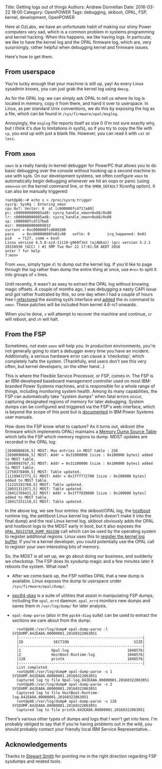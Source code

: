 Title: Getting logs out of things
Authors: Andrew Donnellan
Date: 2016-03-22 18:00
Category: OpenPOWER
Tags: debugging, skiboot, OPAL, FSP, kernel, development, OpenPOWER

Here at OzLabs, we have an unfortunate habit of making our shiny Power computers very sad, which is a common problem in systems programming and kernel hacking. When this happens, we like having logs. In particular, we like to have the kernel log and the OPAL firmware log, which are, very surprisingly, rather helpful when debugging kernel and firmware issues.

Here's how to get them.

## From userspace

You're lucky enough that your machine is still up, yay! As every Linux sysadmin knows, you can just grab the kernel log using `dmesg`.

As for the OPAL log: we can simply ask OPAL to tell us where its log is located in memory, copy it from there, and hand it over to userspace. In Linux, as per standard Unix conventions, we do this by exposing the log as a file, which can be found in `/sys/firmware/opal/msglog`.

Annoyingly, the `msglog` file reports itself as size 0 (I'm not sure exactly why, but I *think* it's due to limitations in sysfs), so if you try to copy the file with `cp`, you end up with just a blank file. However, you can read it with `cat` or `less`.

## From `xmon`

`xmon` is a really handy in-kernel debugger for PowerPC that allows you to do basic debugging over the console without hooking up a second machine to use with `kgdb`. On our development systems, we often configure `xmon` to automatically begin debugging whenever we hit an oops or panic (using `xmon=on` on the kernel command line, or the `XMON_DEFAULT` Kconfig option). It can also be manually triggered:

	root@p86:~# echo x > /proc/sysrq-trigger
	sysrq: SysRq : Entering xmon
	cpu 0x7: Vector: 0  at [c000000fcd717a80]
    pc: c000000000085ad8: sysrq_handle_xmon+0x68/0x80
    lr: c000000000085ad8: sysrq_handle_xmon+0x68/0x80
    sp: c000000fcd717be0
	msr: 9000000000009033
	current = 0xc000000fcd689200
	paca    = 0xc00000000fe01c00   softe: 0        irq_happened: 0x01
    pid   = 7127, comm = bash
	Linux version 4.5.0-ajd-11118-g968f3e3 (ajd@ka1) (gcc version 5.2.1 20150930 (GCC) ) #1 SMP Tue Mar 22 17:01:58 AEDT 2016
	enter ? for help
	7:mon>

From `xmon`, simply type `dl` to dump out the kernel log. If you'd like to page through the log rather than dump the entire thing at once, use `#<n>` to split it into groups of `n` lines.

Until recently, it wasn't as easy to extract the OPAL log without knowing magic offsets. A couple of months ago, I was debugging a nasty CAPI issue and got rather frustrated by this, so one day when I had a couple of hours free I [refactored](http://patchwork.ozlabs.org/patch/581775/) the existing sysfs interface and [added](http://patchwork.ozlabs.org/patch/581774/) the `do` command to `xmon`. These patches will be included from kernel 4.6-rc1 onwards.

When you're done, `x` will attempt to recover the machine and continue, `zr` will reboot, and `zh` will halt.

## From the FSP

Sometimes, not even `xmon` will help you. In production environments, you're not generally going to start a debugger every time you have an incident. Additionally, a serious hardware error can cause a 'checkstop', which completely halts the system. (Thankfully, end users don't see this very often, but kernel developers, on the other hand...)

This is where the Flexible Service Processor, or FSP, comes in. The FSP is an IBM-developed baseboard management controller used on most IBM-branded Power Systems machines, and is responsible for a whole range of things, including monitoring system health. Among its many capabilities, the FSP can automatically take "system dumps" when fatal errors occur, capturing designated regions of memory for later debugging. System dumps can be configured and triggered via the FSP's web interface, which is beyond the scope of this post but is [documented](https://www.ibm.com/support/knowledgecenter/POWER8/p8ha5/mainstoragedump.htm?cp=POWER8%2F1-3-14-2) in IBM Power Systems user manuals.

How does the FSP know what to capture? As it turns out, skiboot (the firmware which implements OPAL) maintains a [Memory Dump Source Table](https://github.com/open-power/skiboot/blob/master/hw/fsp/fsp-mdst-table.c) which tells the FSP which memory regions to dump. MDST updates are recorded in the OPAL log:

    [2690088026,5] MDST: Max entries in MDST table : 256
    [2690090666,5] MDST: Addr = 0x31000000 [size : 0x100000 bytes] added to MDST table.
    [2690093767,5] MDST: Addr = 0x31100000 [size : 0x100000 bytes] added to MDST table.
    [2750378890,5] MDST: Table updated.
    [11199672771,5] MDST: Addr = 0x1fff772780 [size : 0x200000 bytes] added to MDST table.
    [11215193760,5] MDST: Table updated.
	[28031311971,5] MDST: Table updated.
	[28411709421,5] MDST: Addr = 0x1fff830000 [size : 0x100000 bytes] added to MDST table.
	[28417251110,5] MDST: Table updated.

In the above log, we see four entries: the skiboot/OPAL log, the [hostboot](https://github.com/open-power/hostboot) runtime log, the petitboot Linux kernel log (which doesn't make it into the final dump) and the real Linux kernel log. skiboot obviously adds the OPAL and hostboot logs to the MDST early in boot, but it also exposes the [`OPAL_REGISTER_DUMP_REGION`](https://github.com/open-power/skiboot/blob/master/doc/opal-api/opal-register-dump-region-101.txt) call which can be used by the operating system to register additional regions. Linux uses this to [register the kernel log buffer](https://github.com/torvalds/linux/blob/master/arch/powerpc/platforms/powernv/opal.c#L608). If you're a kernel developer, you could potentially use the OPAL call to register your own interesting bits of memory.

So, the MDST is all set up, we go about doing our business, and suddenly we checkstop. The FSP does its sysdump magic and a few minutes later it reboots the system. What now?

* After we come back up, the FSP notifies OPAL that a new dump is available. Linux exposes the dump to userspace under `/sys/firmware/opal/dump/`.

* [ppc64-diag](https://sourceforge.net/projects/linux-diag/files/ppc64-diag/) is a suite of utilities that assist in manipulating FSP dumps, including the `opal_errd` daemon. `opal_errd` monitors new dumps and saves them in `/var/log/dump/` for later analysis.

* `opal-dump-parse` (also in the `ppc64-diag` suite) can be used to extract the sections we care about from the dump:

		root@p86:/var/log/dump# opal-dump-parse -l SYSDUMP.842EA8A.00000001.20160322063051 
		|---------------------------------------------------------|
		|ID              SECTION                              SIZE|
		|---------------------------------------------------------|
		|1              Opal-log                           1048576|
		|2              HostBoot-Runtime-log               1048576|
		|128            printk                             1048576|
		|---------------------------------------------------------|
		List completed
		root@p86:/var/log/dump# opal-dump-parse -s 1 SYSDUMP.842EA8A.00000001.20160322063051 
		Captured log to file Opal-log.842EA8A.00000001.20160322063051
		root@p86:/var/log/dump# opal-dump-parse -s 2 SYSDUMP.842EA8A.00000001.20160322063051 
		Captured log to file HostBoot-Runtime-log.842EA8A.00000001.20160322063051
		root@p86:/var/log/dump# opal-dump-parse -s 128 SYSDUMP.842EA8A.00000001.20160322063051 
		Captured log to file printk.842EA8A.00000001.20160322063051

There's various other types of dumps and logs that I won't get into here. I'm probably obliged to say that if you're having problems out in the wild, you should probably contact your friendly local IBM Service Representative...

## Acknowledgements

Thanks to [Stewart Smith](https://flamingspork.com) for pointing me in the right direction regarding FSP sysdumps and related tools.
